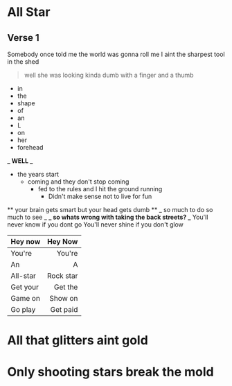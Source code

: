 # All Star

## Verse 1

Somebody once told me the world was gonna roll 
me I aint the sharpest tool in the shed
> well she was looking kinda dumb
> with a finger and a thumb
* in 
* the 
* shape 
* of
* an
* L
* on
* her
* forehead

**_ WELL _**

* the years start
	* coming and they don't stop coming
		* fed to the rules and I hit the ground running
			* Didn't make sense not to live for fun

** your brain gets smart but your head gets dumb **
 _ so much to do so much to see _ 
**_ so whats wrong with taking the back streets? _** 
You'll never know if you dont go
You'll never shine if you don't glow

| Hey now  | Hey Now   |
| :---	   | ---:      |
| You're   | You're    |
| An	   | A         |
| All-star | Rock star |
| Get your | Get the   |
| Game on  | Show on   |
| Go play  | Get paid  |

# All that glitters aint gold
# Only shooting stars break the mold

